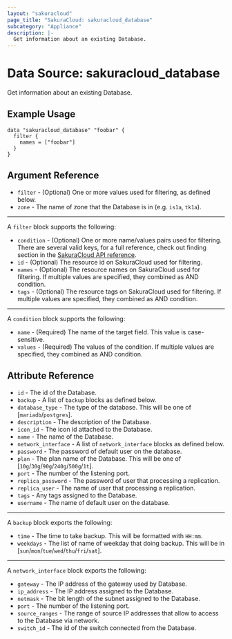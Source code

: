 ```yaml
---
layout: "sakuracloud"
page_title: "SakuraCloud: sakuracloud_database"
subcategory: "Appliance"
description: |-
  Get information about an existing Database.
---
```


# Data Source: sakuracloud_database

Get information about an existing Database.

## Example Usage

```hcl
data "sakuracloud_database" "foobar" {
  filter {
    names = ["foobar"]
  }
}
```
## Argument Reference

* `filter` - (Optional) One or more values used for filtering, as defined below.
* `zone` - The name of zone that the Database is in (e.g. `is1a`, `tk1a`).

---

A `filter` block supports the following:

* `condition` - (Optional) One or more name/values pairs used for filtering. There are several valid keys, for a full reference, check out finding section in the [SakuraCloud API reference](https://developer.sakura.ad.jp/cloud/api/1.1/).
* `id` - (Optional) The resource id on SakuraCloud used for filtering.
* `names` - (Optional) The resource names on SakuraCloud used for filtering. If multiple values ​​are specified, they combined as AND condition.
* `tags` - (Optional) The resource tags on SakuraCloud used for filtering. If multiple values ​​are specified, they combined as AND condition.

---

A `condition` block supports the following:

* `name` - (Required) The name of the target field. This value is case-sensitive.
* `values` - (Required) The values of the condition. If multiple values ​​are specified, they combined as AND condition.


## Attribute Reference

* `id` - The id of the Database.
* `backup` - A list of `backup` blocks as defined below.
* `database_type` - The type of the database. This will be one of [`mariadb`/`postgres`].
* `description` - The description of the Database.
* `icon_id` - The icon id attached to the Database.
* `name` - The name of the Database.
* `network_interface` - A list of `network_interface` blocks as defined below.
* `password` - The password of default user on the database.
* `plan` - The plan name of the Database. This will be one of [`10g`/`30g`/`90g`/`240g`/`500g`/`1t`].
* `port` - The number of the listening port.
* `replica_password` - The password of user that processing a replication.
* `replica_user` - The name of user that processing a replication.
* `tags` - Any tags assigned to the Database.
* `username` - The name of default user on the database.

---

A `backup` block exports the following:

* `time` - The time to take backup. This will be formatted with `HH:mm`.
* `weekdays` - The list of name of weekday that doing backup. This will be in [`sun`/`mon`/`tue`/`wed`/`thu`/`fri`/`sat`].

---

A `network_interface` block exports the following:

* `gateway` - The IP address of the gateway used by Database.
* `ip_address` - The IP address assigned to the Database.
* `netmask` - The bit length of the subnet assigned to the Database.
* `port` - The number of the listening port.
* `source_ranges` - The range of source IP addresses that allow to access to the Database via network.
* `switch_id` - The id of the switch connected from the Database.


